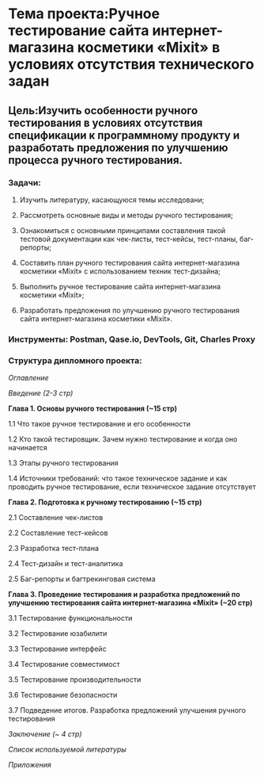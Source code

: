 # **Тема проекта**:Ручное тестирование сайта интернет-магазина косметики «Мixit» в условиях отсутствия технического задан
## **Цель**:Изучить особенности ручного тестирования в условиях отсутствия спецификации к программному продукту и разработать предложения по улучшению процесса ручного тестирования.

### **Задачи**:

1.	Изучить литературу, касающуюся темы исследовани;

2.	Рассмотреть основные виды и методы ручного тестирования;

3.	Ознакомиться с основными принципами составления такой тестовой документации как чек-листы, тест-кейсы, тест-планы, баг-репорты;

4.	Составить план ручного тестирования сайта интернет-магазина косметики «Mixit» с использованием техник тест-дизайна;

5.	Выполнить ручное тестирование сайта интернет-магазина косметики «Mixit»;

6.	Разработать предложения по улучшению ручного тестирования сайта интернет-магазина косметики «Mixit».

### **Инструменты**: Postman, Qase.io,  DevTools, Git, Charles Proxy

### **Структура дипломного проекта**: 

_Оглавление_  

_Введение (2-3 стр)_ 

**Глава 1. Основы ручного тестирования  (~15 стр)**

1.1 Что такое ручное тестирование и его особенности

1.2 Кто такой тестировщик. Зачем нужно тестирование и когда оно начинается

1.3 Этапы ручного тестирования 

1.4 Источники требований: что такое техническое задание и как проводить ручное тестирование, если техническое задание отсутствует

**Глава 2. Подготовка к ручному тестированию (~15 стр)**

2.1 Составление чек-листов

2.2 Составление тест-кейсов

2.3 Разработка тест-плана

2.4 Тест-дизайн и тест-аналитика

2.5 Баг-репорты и багтрекинговая система

**Глава 3. Проведение тестирования и разработка предложений по улучшению тестирования сайта интернет-магазина «Mixit» (~20 стр)**

3.1 Тестирование функциональности

3.2 Тестирование юзабилити

3.3 Тестирование интерфейс

3.4 Тестирование совместимост

3.5 Тестирование производительности

3.6 Тестирование безопасности

3.7 Подведение итогов. Разработка предложений улучшения  ручного тестирования

_Заключение (~ 4 стр)_ 

_Список используемой литературы_ 

_Приложения_











